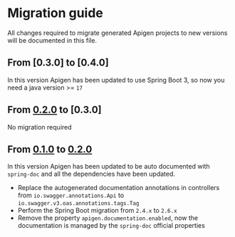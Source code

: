 # Migration guide

All changes required to migrate generated Apigen projects to new versions will be documented in this file.

## From [0.3.0] to [0.4.0]

In this version Apigen has been updated to use Spring Boot 3, so now you need a java version >= `17`

## From [0.2.0] to [0.3.0]

No migration required

## From [0.1.0] to [0.2.0]

In this version Apigen has been updated to be auto documented with `spring-doc` and all the dependencies have been updated.

- Replace the autogenerated documentation annotations in controllers from `io.swagger.annotations.Api` to `io.swagger.v3.oas.annotations.tags.Tag`
- Perform the Spring Boot migration from `2.4.x` to `2.6.x`
- Remove the property `apigen.documentation.enabled`, now the documentation is managed by the `spring-doc` official properties

[unreleased]: https://github.com/apiaddicts/apigen/releases/tag/v0.2.1...HEAD
[0.2.1]: https://github.com/apiaddicts/apigen/releases/tag/v0.2.1
[0.2.0]: https://github.com/apiaddicts/apigen/releases/tag/v0.2.0
[0.1.1]: https://github.com/apiaddicts/apigen/releases/tag/v0.1.1
[0.1.0]: https://github.com/apiaddicts/apigen/releases/tag/v0.1.0
